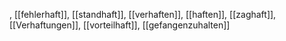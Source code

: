 , [[fehlerhaft]], [[standhaft]], [[verhaften]], [[haften]], [[zaghaft]], [[Verhaftungen]], [[vorteilhaft]], [[gefangenzuhalten]]